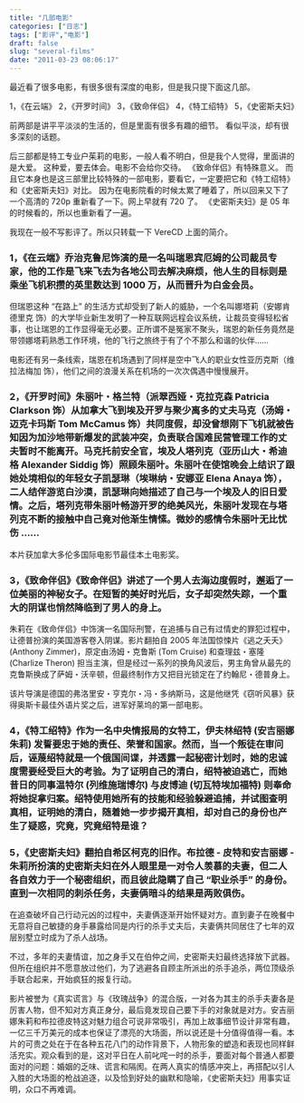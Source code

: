 ```yaml
---
title: "几部电影"
categories: ["日志"]
tags: ["影评","电影"]
draft: false
slug: "several-films"
date: "2011-03-23 08:06:17"
---
```


最近看了很多电影，有很多很有深度的电影，但是我只提下面这几部。

1，《在云端》
2，《开罗时间》
3，《致命伴侣》
4，《特工绍特》
5，《史密斯夫妇》

前两部是讲平平淡淡的生活的，但是里面有很多有趣的细节。
看似平淡，却有很多深刻的话题。

后三部都是特工专业户茱莉的电影，一般人看不明白，但是我个人觉得，里面讲的是大爱。
这种爱，要去体会。电影不会给你交待。
《致命伴侣》有特殊意义。
而且它本身也是这三部里比较特殊的一部电影，要看它，一定要把它和《特工绍特》和《史密斯夫妇》对比。
因为在电影院看的时候太累了睡着了，所以回来又下了一个高清的 720p 重新看了一下。网上早就有 720 了。
《史密斯夫妇》是 05 年的时候看的，所以也重新看了一遍。

我现在一般不写影评了。所以只转载一下 VereCD 上面的简介。

### 1，《在云端》乔治克鲁尼饰演的是一名叫瑞恩宾厄姆的公司裁员专家，他的工作是飞来飞去为各地公司去解决麻烦，他人生的目标则是乘坐飞机积攒的英里数达到 1000 万，从而晋升为白金会员。

但瑞恩这种 “在路上” 的生活方式却受到了新人的威胁，一个名叫娜塔莉（安娜肯德里克 饰）的大学毕业新生发明了一种互联网远程会议系统，让裁员变得轻松省事，也让瑞恩的工作显得毫无必要。正所谓不是冤家不聚头，瑞恩的新任务竟然是带领娜塔莉熟悉工作环境，他的飞行之旅终于有了个不那么和谐的伙伴……

电影还有另一条线索，瑞恩在机场遇到了同样是空中飞人的职业女性亚历克斯（维拉法梅加 饰），他们之间的浪漫关系在机场的一次次偶遇中慢慢展开。
### 2，《开罗时间》朱丽叶・格兰特（派翠西娅・克拉克森 Patricia Clarkson 饰）从加拿大飞到埃及开罗与聚少离多的丈夫马克（汤姆・迈克卡玛斯 Tom McCamus 饰）共同度假，却没曾想刚下飞机就被告知因为加沙地带新爆发的武装冲突，负责联合国难民营管理工作的丈夫暂时不能离开。马克托前安全官，埃及人塔列克（亚历山大・希迪格 Alexander Siddig 饰）照顾朱丽叶。朱丽叶在使馆晚会上结识了跟她处境相似的年轻女子凯瑟琳（埃琳纳・安娜亚 Elena Anaya 饰），二人结伴游览白沙漠，凯瑟琳向她描述了自己与一个埃及人的旧日爱情。之后，塔列克带朱丽叶畅游开罗的绝美风光，朱丽叶发现在与塔列克不断的接触中自己竟对他渐生情愫。微妙的感情令朱丽叶无比忧伤 ……

本片获加拿大多伦多国际电影节最佳本土电影奖。
### 3，《致命伴侣》《致命伴侣》讲述了一个男人去海边度假时，邂逅了一位美丽的神秘女子。在短暂的美好时光后，女子却突然失踪，一个重大的阴谋也悄然降临到了男人的身上。

朱莉在《致命伴侣》中饰演一名国际刑警，在追捕与自己有过情史的罪犯过程中，让德普扮演的美国游客卷入阴谋。影片翻拍自 2005 年法国惊悚片《逃之夭夭》(Anthony Zimmer)，原定由汤姆・克鲁斯 (Tom Cruise) 和查理兹・塞隆 (Charlize Theron) 担当主演，但是经过一系列的换角风波后，男主角曾从最先的克鲁斯换成了萨姆・沃辛顿，但最终制作方又把目光锁定在了约翰尼・德普身上。

该片导演是德国的弗洛里安・亨克尔・冯・多纳斯马，这是他继凭《窃听风暴》获得奥斯卡最佳外语片奖之后，进军好莱坞的第一部电影。
### 4，《特工绍特》作为一名中央情报局的女特工，伊夫林绍特 (安吉丽娜朱莉) 发誓要忠于她的责任、荣誉和国家。然而，当一个叛徒在审问后，诬蔑绍特就是一个俄国间谍，并透露一起秘密计划时，她的忠诚度需要经受巨大的考验。为了证明自己的清白，绍特被迫逃亡，而她昔日的同事温特尔 (列维施瑞博尔) 与皮博迪 (切瓦特埃加福特) 则奉命将她捉拿归案。绍特使用她所有的技能和经验躲避追捕，并试图查明真相，证明她的清白，随着她一步步揭开真相，却对自己的身份也产生了疑惑，究竟，究竟绍特是谁？

### 5，《史密斯夫妇》翻拍自希区柯克的旧作。布拉德 - 皮特和安吉丽娜 - 朱莉所扮演的史密斯夫妇在外人眼里是一对令人羡慕的夫妻，但二人各自效力于一个秘密组织，而且彼此隐瞒了自己 “职业杀手” 的身份。直到一次相同的刺杀任务，夫妻俩暗斗的结果是两败俱伤。

在追查破坏自己行动元凶的过程中，夫妻俩逐渐开始怀疑对方。直到妻子在晚餐中无意将自己敏捷的身手暴露给同是内行的杀手丈夫后，夫妻俩共同居住了七年的双层别墅立时成为了杀人战场。

不过，多年的夫妻情谊，加之身手又在伯仲之间，史密斯夫妇最终选择放下武器。但所在组织并不愿意放过他们，为了逃避各自顾主所派出的杀手追杀，两位顶级杀手联合起来，开始疯狂的报复行动。

影片被誉为《真实谎言》与《玫瑰战争》的混合版，一对各为其主的杀手夫妻各是厉害人物，但不知对方真正身分，最后竟发现自己要下手的对象就是对方。安吉丽娜朱莉和布拉德皮特这对魅力组合可说非常吸引，再加上故事细节设计非常有趣，一亿三千万美元的成本也保证了漂亮的大场面，所以说还是十分值得值得一看。本片的可贵之处在于在各种五花八门的动作背景下，人物形象的塑造和表现也同样鲜活充实。观众看到的是，这对平日在人前叱咤一时的杀手，要面对每个普通人都要面对的问题：婚姻的乏味、谎言和隔阂。在两人真实的情感冲突上，再搭配以引人入胜的大场面的枪战追逐，以及恰到好处的幽默和隐喻，《史密斯夫妇》用事实证明，众口不再难调。


